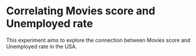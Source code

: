 <h1>Correlating Movies score and Unemployed rate</h1>
  This experiment aims to explore the connection between Movies score and Unemployed rate in the USA.